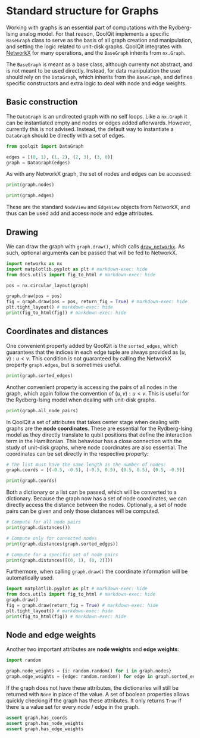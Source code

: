 # Standard structure for Graphs

Working with graphs is an essential part of computations with the Rydberg-Ising analog model. For that reason, QoolQit implements a specific `BaseGraph` class to serve as the basis of all graph creation and manipulation, and setting the logic related to unit-disk graphs. QoolQit integrates with [NetworkX](https://networkx.org/) for many operations, and the `BaseGraph` inherits from `nx.Graph`.

The `BaseGraph` is meant as a base class, although currenty not abstract, and is not meant to be used directly. Instead, for data manipulation the user should rely on the `DataGraph`, which inherits from the `BaseGraph`, and defines specific constructors and extra logic to deal with node and edge weights.


## Basic construction

The `DataGraph` is an undirected graph with no self loops. Like a `nx.Graph` it can be instantiated empty and nodes or edges added afterwards. However, currently this is not advised. Instead, the default way to instantiate a `DataGraph` should be directly with a set of edges.

```python exec="on" source="material-block" session="graphs"
from qoolqit import DataGraph

edges = [(0, 1), (1, 2), (2, 3), (3, 0)]
graph = DataGraph(edges)
```

As with any NetworkX graph, the set of nodes and edges can be accessed:

```python exec="on" source="material-block" result="json" session="graphs"
print(graph.nodes)
```
```python exec="on" source="material-block" result="json" session="graphs"
print(graph.edges)
```

These are the standard `NodeView` and `EdgeView` objects from NetworkX, and thus can be used add and access node and edge attributes.

## Drawing

We can draw the graph with `graph.draw()`, which calls [`draw_networkx`](https://networkx.org/documentation/stable/reference/generated/networkx.drawing.nx_pylab.draw_networkx.html). As such, optional arguments can be passed that will be fed to NetworkX.
```python exec="on" source="material-block" html="1" session="graphs"
import networkx as nx
import matplotlib.pyplot as plt # markdown-exec: hide
from docs.utils import fig_to_html # markdown-exec: hide

pos = nx.circular_layout(graph)

graph.draw(pos = pos)
fig = graph.draw(pos = pos, return_fig = True) # markdown-exec: hide
plt.tight_layout() # markdown-exec: hide
print(fig_to_html(fig)) # markdown-exec: hide
```

## Coordinates and distances

One convenient property added by QoolQit is the `sorted_edges`, which guarantees that the indices in each edge tuple are always provided as $(u, v):u<v$. This condition is not guaranteed by calling the NetworkX property `graph.edges`, but is sometimes useful.

```python exec="on" source="material-block" result="json" session="graphs"
print(graph.sorted_edges)
```

Another convenient property is accessing the pairs of all nodes in the graph, which again follow the convention of $(u, v):u<v$. This is useful for the Rydberg-Ising model when dealing with unit-disk graphs.
```python exec="on" source="material-block" result="json" session="graphs"
print(graph.all_node_pairs)
```

In QoolQit a set of attributes that takes center stage when dealing with graphs are the **node coordinates**. These are essential for the Rydberg-Ising model as they directly translate to qubit positions that define the interaction term in the Hamiltonian. This behaviour has a close connection with the study of unit-disk graphs, where node coordinates are also essential. The coordinates can be set directly in the respective property:

```python exec="on" source="material-block" result="json" session="graphs"
# The list must have the same length as the number of nodes:
graph.coords = [(-0.5, -0.5), (-0.5, 0.5), (0.5, 0.5), (0.5, -0.5)]

print(graph.coords)
```
Both a dictionary or a list can be passed, which will be converted to a dictionary. Because the graph now has a set of node coordinates, we can directly access the distance between the nodes. Optionally, a set of node pairs can be given and only those distances will be computed.

```python exec="on" source="material-block" result="json" session="graphs"
# Compute for all node pairs
print(graph.distances())

# Compute only for connected nodes
print(graph.distances(graph.sorted_edges))

# Compute for a specific set of node pairs
print(graph.distances([(0, 1), (0, 2)]))
```

Furthermore, when calling `graph.draw()` the coordinate information will be automatically used.

```python exec="on" source="material-block" html="1" session="graphs"
import matplotlib.pyplot as plt # markdown-exec: hide
from docs.utils import fig_to_html # markdown-exec: hide
graph.draw()
fig = graph.draw(return_fig = True) # markdown-exec: hide
plt.tight_layout() # markdown-exec: hide
print(fig_to_html(fig)) # markdown-exec: hide
```

## Node and edge weights

Another two important attributes are **node weights** and **edge weights**:

```python exec="on" source="material-block" session="graphs"
import random

graph.node_weights = {i: random.random() for i in graph.nodes}
graph.edge_weights = {edge: random.random() for edge in graph.sorted_edges}
```

If the graph does not have these attributes, the dictionaries will still be returned with `None` in place of the value.
A set of boolean properties allows quickly checking if the graph has these attributes. It only returns `True` if there is a value set for every node / edge in the graph.

```python exec="on" source="material-block" session="graphs"
assert graph.has_coords
assert graph.has_node_weights
assert graph.has_edge_weights
```
